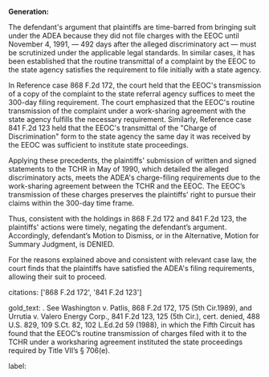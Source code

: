 **Generation:**

The defendant's argument that plaintiffs are time-barred from bringing suit under the ADEA because they did not file charges with the EEOC until November 4, 1991, — 492 days after the alleged discriminatory act — must be scrutinized under the applicable legal standards. In similar cases, it has been established that the routine transmittal of a complaint by the EEOC to the state agency satisfies the requirement to file initially with a state agency.

In Reference case 868 F.2d 172, the court held that the EEOC's transmission of a copy of the complaint to the state referral agency suffices to meet the 300-day filing requirement. The court emphasized that the EEOC's routine transmission of the complaint under a work-sharing agreement with the state agency fulfills the necessary requirement. Similarly, Reference case 841 F.2d 123 held that the EEOC's transmittal of the "Charge of Discrimination" form to the state agency the same day it was received by the EEOC was sufficient to institute state proceedings.

Applying these precedents, the plaintiffs' submission of written and signed statements to the TCHR in May of 1990, which detailed the alleged discriminatory acts, meets the ADEA's charge-filing requirements due to the work-sharing agreement between the TCHR and the EEOC. The EEOC’s transmission of these charges preserves the plaintiffs' right to pursue their claims within the 300-day time frame.

Thus, consistent with the holdings in 868 F.2d 172 and 841 F.2d 123, the plaintiffs' actions were timely, negating the defendant’s argument. Accordingly, defendant’s Motion to Dismiss, or in the Alternative, Motion for Summary Judgment, is DENIED.

For the reasons explained above and consistent with relevant case law, the court finds that the plaintiffs have satisfied the ADEA's filing requirements, allowing their suit to proceed.

citations: ['868 F.2d 172', '841 F.2d 123']

gold_text: . See Washington v. Patlis, 868 F.2d 172, 175 (5th Cir.1989), and Urrutia v. Valero Energy Corp., 841 F.2d 123, 125 (5th Cir.), cert. denied, 488 U.S. 829, 109 S.Ct. 82, 102 L.Ed.2d 59 (1988), in which the Fifth Circuit has found that the EEOC’s routine transmission of charges filed with it to the TCHR under a worksharing agreement instituted the state proceedings required by Title VII’s § 706(e).

label: 